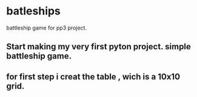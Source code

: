 # batleships
battleship game for pp3  project. 

## Start making my very first pyton project. simple battleship game.

## for first step i creat the table , wich is a  10x10 grid.
